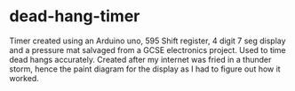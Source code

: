 # dead-hang-timer
Timer created using an Arduino uno, 595 Shift register, 4 digit 7 seg display and a pressure mat salvaged from a GCSE electronics project. Used to time dead hangs accurately.
Created after my internet was fried in a thunder storm, hence the paint diagram for the display as I had to figure out how it worked.
